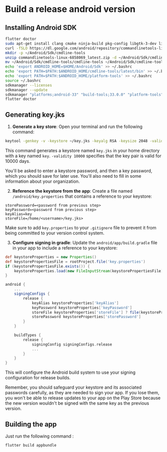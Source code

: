 # Build a release android version

## Installing Android SDK

```bash
flutter doctor
sudo apt-get install clang cmake ninja-build pkg-config libgtk-3-dev liblzma-dev
curl -fSLO https://dl.google.com/android/repository/commandlinetools-linux-6858069_latest.zip
mkdir -p ~/Android/Sdk/cmdline-tools
unzip commandlinetools-linux-6858069_latest.zip -d ~/Android/Sdk/cmdline-tools
mv ~/Android/Sdk/cmdline-tools/cmdline-tools ~/Android/Sdk/cmdline-tools/latest
echo 'export ANDROID_HOME=$HOME/Android/Sdk' >> ~/.bashrc
echo 'export PATH=$PATH:$ANDROID_HOME/cmdline-tools/latest/bin' >> ~/.bashrc
echo 'export PATH=$PATH:$ANDROID_HOME/platform-tools' >> ~/.bashrc
source ~/.bashrc
sdkmanager --licenses
sdkmanager --update
sdkmanager "platforms;android-33" "build-tools;33.0.0" "platform-tools"
flutter doctor
```

## Generating key.jks

1. **Generate a key store**: 
Open your terminal and run the following command:

```bash
keytool -genkey -v -keystore ~/key.jks -keyalg RSA -keysize 2048 -validity 10000 -alias key
```

This command generates a keystore named `key.jks` in your home directory with a key named `key`. `-validity 10000` specifies that the key pair is valid for 10000 days.

You'll be asked to enter a keystore password, and then a key password, which you should save for later use. You'll also need to fill in some information about your organization. 

2. **Reference the keystore from the app**: 
Create a file named `/android/key.properties` that contains a reference to your keystore:

```properties
storePassword=<password from previous step>
keyPassword=<password from previous step>
keyAlias=key
storeFile=/home/<username>/key.jks>
```

Make sure to add `key.properties` to your `.gitignore` file to prevent it from being committed to your version control system.

3. **Configure signing in gradle**: 
Update the `android/app/build.gradle` file in your app to include a reference to your keystore:

```gradle
def keystoreProperties = new Properties()
def keystorePropertiesFile = rootProject.file('key.properties')
if (keystorePropertiesFile.exists()) {
    keystoreProperties.load(new FileInputStream(keystorePropertiesFile))
}

android {
    ...
    signingConfigs {
        release {
            keyAlias keystoreProperties['keyAlias']
            keyPassword keystoreProperties['keyPassword']
            storeFile keystoreProperties['storeFile'] ? file(keystoreProperties['storeFile']) : null
            storePassword keystoreProperties['storePassword']
        }
    }

    buildTypes {
        release {
            signingConfig signingConfigs.release
            ...
        }
    }
}
```

This will configure the Android build system to use your signing configuration for release builds. 

Remember, you should safeguard your keystore and its associated passwords carefully, as they are needed to sign your app. If you lose them, you won't be able to release updates to your app on the Play Store because the new version wouldn't be signed with the same key as the previous version.

## Building the app

Just run the following command :
```bash
flutter build appbundle
```
